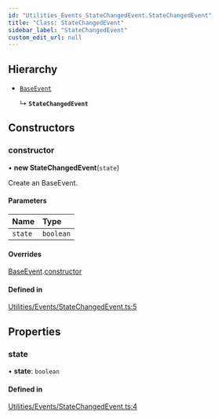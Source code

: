 ```yaml
---
id: "Utilities_Events_StateChangedEvent.StateChangedEvent"
title: "Class: StateChangedEvent"
sidebar_label: "StateChangedEvent"
custom_edit_url: null
---
```




## Hierarchy

- [`BaseEvent`](../Utilities_BaseEvent.BaseEvent)

  ↳ **`StateChangedEvent`**

## Constructors

### constructor

• **new StateChangedEvent**(`state`)

Create an BaseEvent.

#### Parameters

| Name | Type |
| :------ | :------ |
| `state` | `boolean` |

#### Overrides

[BaseEvent](../Utilities_BaseEvent.BaseEvent).[constructor](../Utilities_BaseEvent.BaseEvent#constructor)

#### Defined in

[Utilities/Events/StateChangedEvent.ts:5](https://github.com/ZeaInc/zea-engine/blob/434f018d2/src/Utilities/Events/StateChangedEvent.ts#L5)

## Properties

### state

• **state**: `boolean`

#### Defined in

[Utilities/Events/StateChangedEvent.ts:4](https://github.com/ZeaInc/zea-engine/blob/434f018d2/src/Utilities/Events/StateChangedEvent.ts#L4)

